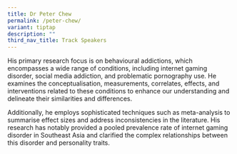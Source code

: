 ```yaml
---
title: Dr Peter Chew
permalink: /peter-chew/
variant: tiptap
description: ""
third_nav_title: Track Speakers
---
```

<p></p>
<p>His primary research focus is on behavioural addictions, which encompasses
a wide range of conditions, including internet gaming disorder, social
media addiction, and problematic pornography use. He examines the conceptualisation,
measurements, correlates, effects, and interventions related to these conditions
to enhance our understanding and delineate their similarities and differences.</p>
<p>Additionally, he employs sophisticated techniques such as meta-analysis
to summarise effect sizes and address inconsistencies in the literature.
His research has notably provided a pooled prevalence rate of internet
gaming disorder in Southeast Asia and clarified the complex relationships
between this disorder and personality traits.</p>
<p></p>